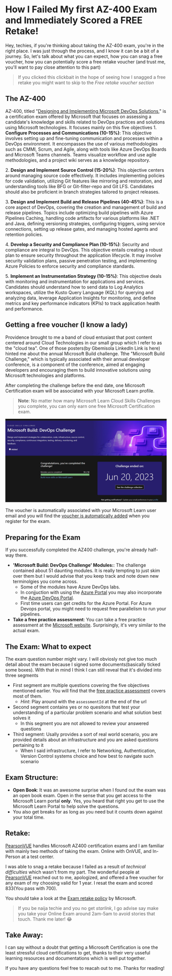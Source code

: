 # How I Failed My first AZ-400 Exam and Immediately Scored a FREE Retake!

Hey, techies, if you're thinking about taking the AZ-400 exam, you're in the right place. I was just through the process, and I know it can be a bit of a journey. So, let's talk about what you can expect, how you can snag a free voucher, how you can potentially score a free retake voucher (and trust me, you'll want to pay close attention to this part)
> If you clicked this clickbait in the hope of seeing how I snagged a free retake you might want to skip to the *Free retake voucher section*

## The AZ-400
AZ-400, titled "[Designing and Implementing Microsoft DevOps Solutions](https://learn.microsoft.com/en-us/certifications/exams/az-400/)," is a certification exam offered by Microsoft that focuses on assessing a candidate's knowledge and skills related to DevOps practices and solutions using Microsoft technologies. It focuses mainly on this five objectives
1\. **Configure Processes and Communications (10-15%)**: This objective involves setting up and fine-tuning communication and processes within a DevOps environment. It encompasses the use of various methodologies such as CMMI, Scrum, and Agile, along with tools like Azure DevOps Boards and Microsoft Teams channels. Teams visualize workflow and use agile methodologies, and a project wiki serves as a knowledge repository.

2\. **Design and Implement Source Control (15-20%)**: This objective centers around managing source code effectively. It includes implementing policies for code validation, utilizing Git features like mirroring and restoration, and understanding tools like BFG or Git-filter-repo and Git LFS. Candidates should also be proficient in branch strategies tailored to project releases.

3\. **Design and Implement Build and Release Pipelines (40-45%)**: This is a core aspect of DevOps, covering the creation and management of build and release pipelines. Topics include optimizing build pipelines with Azure Pipelines Caching, handling code artifacts for various platforms like .NET and Java, defining versioning strategies, configuring triggers, using service connections, setting up release gates, and managing hosted agents and retention policies.

4\. **Develop a Security and Compliance Plan (10-15%)**: Security and compliance are integral to DevOps. This objective entails creating a robust plan to ensure security throughout the application lifecycle. It may involve security validation plans, passive penetration testing, and implementing Azure Policies to enforce security and compliance standards.

5\. **Implement an Instrumentation Strategy (10-15%)**: This objective deals with monitoring and instrumentation for applications and services. Candidates should understand how to send data to Log Analytics workspaces, utilize the Kusto Query Language (KQL) for querying and analyzing data, leverage Application Insights for monitoring, and define metrics and key performance indicators (KPIs) to track application health and performance.

## Getting a free voucher (I know a lady)
Providence brought to me a band of cloud entusiast that post content centered around Cloud Technologies in our small group which I refer to as the "cloud tea". One of those posters(by Gbemisola LinkedIn Link is here) hinted me about the annual Microsoft Build challenge. Tthe "Microsoft Build Challenge," which is typically associated with their annual developer conference, is a component of the conference, aimed at engaging developers and encouraging them to build innovative solutions using Microsoft technologies and platforms.

After completing the challenge before the end date, one Microsoft Certification exam will be associated with your Microsoft Learn profile.
> **Note**: No matter how many Microsoft Learn Cloud Skills Challenges you complete, you can only earn one free Microsoft Certification exam.


![MSBuild Challenge](./msbuild%20challenge.jpg)

The voucher is automatically associated with your Microsoft Learn user email and you will find the [voucher is automatically added](https://www.microsoft.com/en-US/cloudskillschallenge/build/certification-exam-offer-2023?ocid=cloudskillschallenge_build23_email_cnl) when you register for the exam.

## Preparing for the Exam
If you successfully completed the AZ400 challenge, you're already half-way there. 
- **'Microsoft Build: DevOps Challenge' Modules:**: The challenge contained about 51 daunting modules. It is really tempting to just skim over them but I would advise that you keep track and note down new terminolgies you come across.
  - Some of the modules have Azure DevOps labs. 
  - In conjjuction with using the [Azure Portal](https://portal.azure.com/) you may also incorporate the [Azure DevOps Portal](https://dev.azure.com/).
  - First time users can get credits for the Azure Portal. For Azure Devops portal, you might need to request free parallelism to run your pipelines.
- **Take a free practice assessment**: You can take a free practice assessment at the [Microsoft website](https://learn.microsoft.com/en-us/certifications/exams/az-400/). Surprisingly, it's very similar to the actual exam.


## The Exam: What to expect
The exam question number might vary. I will obviosly not give too much detail about the exam because I signed some documents(basically ticked some boxes). With that in mind I think I can still reveal that it's divided into three segments
- First segment are multiple questions covering the five objectives mentioned earlier. You will find that the [free practice assessment](https://learn.microsoft.com/certifications/exams/az-400/practice/assessment?assessment-type=practice&assessmentId=56) covers most of them. 
  - *Hint*: Play around with the `assessmentId` at the end of the url
- Second segment contains yes or no quesitons that test your understanding of a particular problem scenario and what solution best solves it
  - In this segment you are not allowed to review your answered questions
- Third segment: Usally provides a sort of real world scenario, you are provided details about an infrastructure and you are asked questions pertaining to it
  - When I said infrastructure, I refer to Networking, Authentication, Version Control systems choice and how best to navigate such scenario

## Exam Structure:
- **Open Book**: It was an awesome surprise when I found out the exam was an open book exam. Open in the sense that you get access to the Microsoft Learn portal **only**. Yes, you heard that right you get to use the Microsoft Learn Portal to help solve the questions.
- You also get breaks for as long as you need but it counts down against your total time.

## Retake:
[PearsonVUE](https://home.pearsonvue.com/MICROSOFT/onvue) handles Microsoft AZ400 certification exams and I am familiar with mainly two methods of taking the exam. Online with OnVUE, and In-Person at a test center.

I was able to snag a retake because I failed as a result of *technical difficulties* which wasn't from my part. The wonderful people at [PearsonVUE](https://home.pearsonvue.com/MICROSOFT/onvue) reached out to me, apologized, and offered a free voucher for any exam of my choosing valid for 1 year.
I resat the exam and scored 833(You pass with 700).

You should take a look at the [Exam retake policy](https://learn.microsoft.com/en-us/certifications/exam-retake-policy?wt.mc_id=certnurture_eml8_email_wwl) by Microsoft.

> If you be naija techie and you no get *starlink*, I go advise say make you take your Online Exam around 2am-5am to avoid stories that touch. Thank me later! 😂 

## Take Away:
I can say without a doubt that getting a Microsoft Certification is one the least stressful cloud certifications to get, thanks to their very usseful learning resources and documentations which is well put together.

If you have any questions feel free to reacah out to me. Thanks for reading!